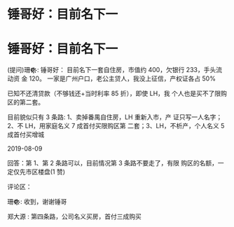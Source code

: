 # 锤哥好：目前名下一

# 锤哥好：目前名下一

(提问)珊❁҉҉҉҉҉҉҉҉ : 锤哥好： 目前名下一套自住房，市值约 400，欠银行 233，手头流动资 金 120。 一家是广州户口，老公主贷人，我没上征信，产权证各占 50%

已知不还清贷款（不够钱还+当时利率 85 折），即使 LH，我 个人也是买不了限购区的第二套。

目前貌似只有 3 条路: 1、卖掉番禺自住房，LH 重新入市，产 证只写一人名字； 2、不 LH，用家庭名义 7 成首付买限购区第 二套；3、LH，不析产，个人名义 5 成首付买增城

2019-08-09

回答：第 1、第 2 条路可以，目前情况第 3 条路不要走了，有限 购区的名额，一定仅先市区楼盘(1 赞)

评论区：

珊❁҉҉҉҉҉҉҉҉ : 收到，谢谢锤哥

郑大源 : 第四条路，公司名义买房，首付三成购买